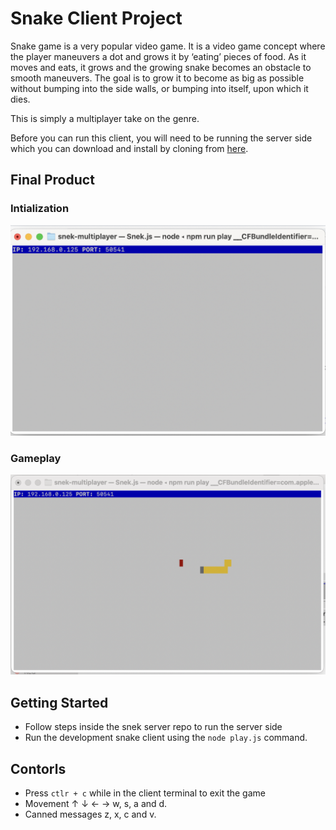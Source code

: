 # Snake Client Project

Snake game is a very popular video game. It is a video game concept where the player maneuvers a dot and grows it by ‘eating’ pieces of food. As it moves and eats, it grows and the growing snake becomes an obstacle to smooth maneuvers. The goal is to grow it to become as big as possible without bumping into the side walls, or bumping into itself, upon which it dies.

This is simply a multiplayer take on the genre.

Before you can run this client, you will need to be running the server side which you can download and install by cloning from [here](https://github.com/lighthouse-labs/snek-multiplayer). 

## Final Product

### Intialization
!["Initialization of the server side of the appliation prior to connection to the client"](./img/Screen%20Shot%202022-09-08%20at%207.04.11%20PM.png)

### Gameplay
!["Application following the connection of the client to the server"](./img/Screen%20Shot%202022-09-08%20at%207.09.33%20PM.png)


## Getting Started

- Follow steps inside the snek server repo to run the server side
- Run the development snake client using the `node play.js` command.

## Contorls
- Press  `ctlr + c` while in the client terminal to exit the game
- Movement ↑ ↓ ← →  w, s, a and d.
- Canned messages z, x, c and v.